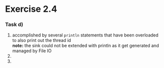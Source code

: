 Exercise 2.4
===

### Task d)

1. accomplished by several `println` statements that have been overloaded to also print out the thread id\
  **note:** the sink could not be extended with println as it get generated and managed by File IO
2. 
3. 
